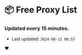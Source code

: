 # :package: Free Proxy List
### Updated every 15 minutes.

- Last updated: `2024-08-11 06:57`

:heart:
